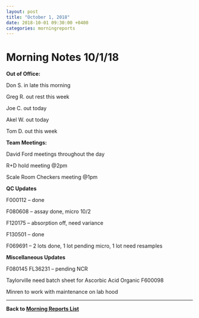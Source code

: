 ```yaml
---
layout: post
title: "October 1, 2018"
date: 2018-10-01 09:30:00 +0400
categories: morningreports
---
```


# Morning Notes 10/1/18

**Out of Office:**

Don S. in late this morning

Greg R. out rest this week

Joe C. out today

Akel W. out today

Tom D. out this week

**Team Meetings:**

David Ford meetings throughout the day

R+D hold meeting \@2pm

Scale Room Checkers meeting \@1pm

**QC Updates**

F000112 – done

F080608 – assay done, micro 10/2

F120175 – absorption off, need variance

F130501 – done

F069691 – 2 lots done, 1 lot pending micro, 1 lot need resamples

**Miscellaneous Updates**

F080145 FL36231 – pending NCR

Taylorville need batch sheet for Ascorbic Acid Organic F600098

Minren to work with maintenance on lab hood

___ 

**[<i class="fas fa-chevron-left"></i>](/morningreports/index.html) Back to  [Morning Reports List](/morningreports/index.html "Morning Reports")**
